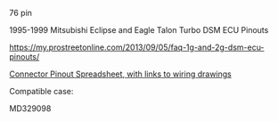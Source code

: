 76 pin

1995-1999 Mitsubishi Eclipse and Eagle Talon Turbo DSM ECU Pinouts

https://my.prostreetonline.com/2013/09/05/faq-1g-and-2g-dsm-ecu-pinouts/

[Connector Pinout Spreadsheet, with links to wiring drawings](https://docs.google.com/spreadsheets/d/1ZlcC5cdCwjYoV-z49MNaa9zpLiu_ZYBIx5H-j0F6QpI)

Compatible case:

MD329098
